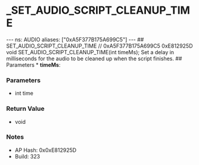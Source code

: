 # _SET_AUDIO_SCRIPT_CLEANUP_TIME

--- ns: AUDIO aliases: ["0xA5F377B175A699C5"] --- ## SET_AUDIO_SCRIPT_CLEANUP_TIME  // 0xA5F377B175A699C5 0xE812925D void SET_AUDIO_SCRIPT_CLEANUP_TIME(int timeMs);  Set a delay in milliseconds for the audio to be cleaned up when the script finishes.  ## Parameters * **timeMs**:

### Parameters
* int time

### Return Value
* void

### Notes
* AP Hash: 0x0xE812925D
* Build: 323

